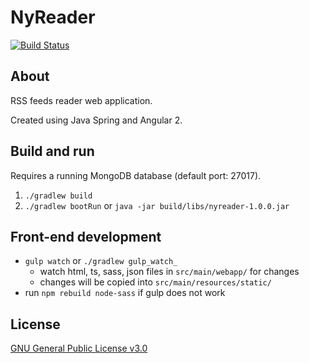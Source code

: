 # NyReader
[![Build Status](https://travis-ci.org/DudaKamil/nyreader.svg?branch=master)](https://travis-ci.org/DudaKamil/nyreader)

## About
RSS feeds reader web application.

Created using Java Spring and Angular 2.

## Build and run
Requires a running MongoDB database (default port: 27017).

1. `./gradlew build`
2. `./gradlew bootRun` or `java -jar build/libs/nyreader-1.0.0.jar`

## Front-end development
* `gulp watch` or `./gradlew gulp_watch_`
    - watch html, ts, sass, json files in `src/main/webapp/` for changes
    - changes will be copied into `src/main/resources/static/`
* run `npm rebuild node-sass` if gulp does not work

## License
[GNU General Public License v3.0](/LICENSE.md)
